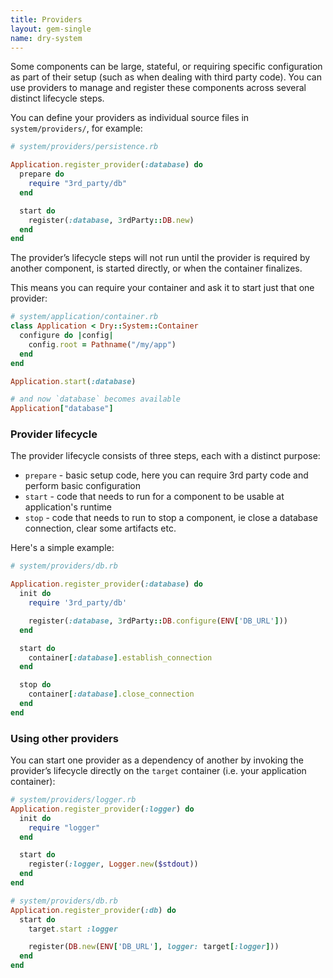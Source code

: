 ```yaml
---
title: Providers
layout: gem-single
name: dry-system
---
```


Some components can be large, stateful, or requiring specific configuration as part of their setup (such as when dealing with third party code). You can use providers to manage and register these components across several distinct lifecycle steps.

You can define your providers as individual source files in `system/providers/`, for example:

``` ruby
# system/providers/persistence.rb

Application.register_provider(:database) do
  prepare do
    require "3rd_party/db"
  end

  start do
    register(:database, 3rdParty::DB.new)
  end
end
```

The provider’s lifecycle steps will not run until the provider is required by another component, is started directly, or when the container finalizes.

This means you can require your container and ask it to start just that one provider:

``` ruby
# system/application/container.rb
class Application < Dry::System::Container
  configure do |config|
    config.root = Pathname("/my/app")
  end
end

Application.start(:database)

# and now `database` becomes available
Application["database"]
```

### Provider lifecycle

The provider lifecycle consists of three steps, each with a distinct purpose:

* `prepare` - basic setup code, here you can require 3rd party code and perform basic configuration
* `start` - code that needs to run for a component to be usable at application's runtime
* `stop` - code that needs to run to stop a component, ie close a database connection, clear some artifacts etc.

Here's a simple example:

``` ruby
# system/providers/db.rb

Application.register_provider(:database) do
  init do
    require '3rd_party/db'

    register(:database, 3rdParty::DB.configure(ENV['DB_URL']))
  end

  start do
    container[:database].establish_connection
  end

  stop do
    container[:database].close_connection
  end
end
```

### Using other providers

You can start one provider as a dependency of another by invoking the provider’s lifecycle directly on the `target` container (i.e. your application container):

``` ruby
# system/providers/logger.rb
Application.register_provider(:logger) do
  init do
    require "logger"
  end

  start do
    register(:logger, Logger.new($stdout))
  end
end

# system/providers/db.rb
Application.register_provider(:db) do
  start do
    target.start :logger

    register(DB.new(ENV['DB_URL'], logger: target[:logger]))
  end
end
```
